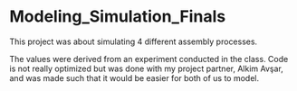 # Modeling_Simulation_Finals

This project was about simulating 4 different assembly processes.

The values were derived from an experiment conducted in the class.
Code is not really optimized but was done with my project partner, Alkim Avşar,
and was made such that it would be easier for both of us to model.
